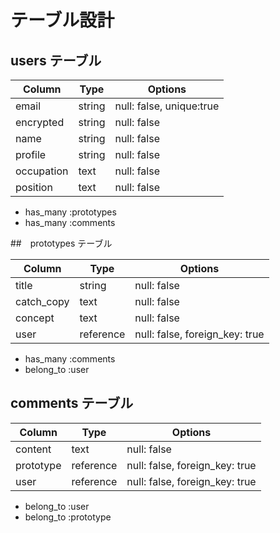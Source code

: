# テーブル設計

## users テーブル

| Column        | Type    | Options                  |
|---------------|---------|--------------------------|
| email         | string  | null: false, unique:true |
| encrypted     | string  | null: false              |
| name          | string  | null: false              |
| profile       | string  | null: false              |
| occupation    | text    | null: false              |
| position      | text    | null: false              |

- has_many :prototypes
- has_many :comments


##　prototypes テーブル

| Column       | Type      | Options                         |
|--------------|-----------|---------------------------------|
| title        | string    | null: false                     |
| catch_copy   | text      | null: false                     |
| concept      | text      | null: false                     |
| user         | reference | null: false, foreign_key: true  |

- has_many :comments
- belong_to :user

## comments テーブル

| Column       | Type      | Options                        |
|--------------|-----------|--------------------------------|
| content      | text      | null: false                    |
| prototype    | reference | null: false, foreign_key: true |
| user         | reference | null: false, foreign_key: true |

- belong_to :user
- belong_to :prototype

